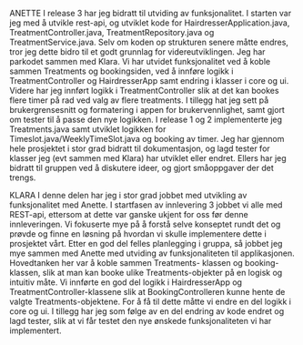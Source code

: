 ANETTE
I release 3 har jeg bidratt til utviding av funksjonalitet. I starten var jeg med å utvikle rest-api, og utviklet kode for HairdresserApplication.java, TreatmentController.java, TreatmentRepository.java og TreatmentService.java. Selv om koden op strukturen senere måtte endres, tror jeg dette bidro til et godt grunnlag for videreutviklingen. Jeg har parkodet sammen med Klara. Vi har utvidet funksjonalitet ved å koble sammen Treatments og bookingsiden, ved å innføre logikk i TreatmentController og HairdresserApp samt endring i klasser i core og ui. Videre har jeg innført logikk i TreatmentController slik at det kan bookes flere timer på rad ved valg av flere treatments. I tillegg hat jeg sett på brukergrensesnitt og formatering i appen for brukervennlighet, samt gjort om tester til å passe den nye logikken. 
I release 1 og 2 implementerte jeg Treatments.java samt utviklet logikken for Timeslot.java/WeeklyTimeSlot.java og booking av timer. Jeg har gjennom hele prosjektet i stor grad bidratt til dokumentasjon, og lagd tester for klasser jeg (evt sammen med Klara) har utviklet eller endret. Ellers har jeg bidratt til gruppen ved å diskutere ideer, og gjort småoppgaver der det trengs.

KLARA
I denne delen har jeg i stor grad jobbet med utvikling av funksjonalitet med Anette. I startfasen av innlevering 3 jobbet vi alle med REST-api, ettersom at dette var ganske ukjent for oss før denne innleveringen. Vi fokuserte mye på å forstå selve konseptet rundt det og prøvde og finne en løsning på hvordan vi skulle implementere dette i prosjektet vårt. Etter en god del felles planlegging i gruppa, så jobbet jeg mye sammen med Anette med utviding av funksjonaliteten til applikasjonen. Hovedtanken her var å koble sammen Treatments- klassen og booking-klassen, slik at man kan booke ulike Treatments-objekter på en logisk og intuitiv måte. Vi innførte en god del logikk i HairdresserApp og TreatmentController-klassene slik at BookingControlleren kunne hente de valgte Treatments-objektene. For å få til dette måtte vi endre en del logikk i core og ui. I tillegg har jeg som følge av en del endring av kode endret  og lagd tester, slik at vi får testet den nye ønskede funksjonaliteten vi har implementert.